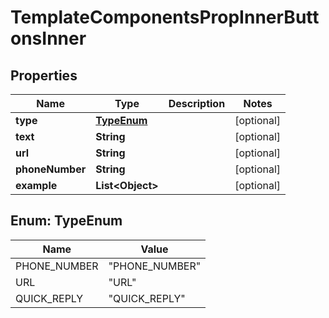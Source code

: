 

# TemplateComponentsPropInnerButtonsInner


## Properties

| Name | Type | Description | Notes |
|------------ | ------------- | ------------- | -------------|
|**type** | [**TypeEnum**](#TypeEnum) |  |  [optional] |
|**text** | **String** |  |  [optional] |
|**url** | **String** |  |  [optional] |
|**phoneNumber** | **String** |  |  [optional] |
|**example** | **List&lt;Object&gt;** |  |  [optional] |



## Enum: TypeEnum

| Name | Value |
|---- | -----|
| PHONE_NUMBER | &quot;PHONE_NUMBER&quot; |
| URL | &quot;URL&quot; |
| QUICK_REPLY | &quot;QUICK_REPLY&quot; |



